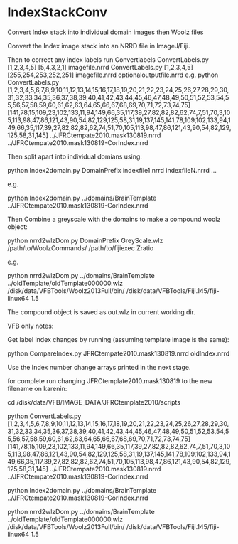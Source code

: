 IndexStackConv
==============

Convert Index stack into individual domain images then Woolz files

Convert the Index image stack into an NRRD file in ImageJ/Fiji.

Then to correct any index labels run Convertlabels 
ConvertLabels.py [1,2,3,4,5] [5,4,3,2,1] imagefile.nrrd
ConvertLabels.py [1,2,3,4,5] [255,254,253,252,251] imagefile.nrrd optionaloutputfile.nrrd
e.g.
python ConvertLabels.py [1,2,3,4,5,6,7,8,9,10,11,12,13,14,15,16,17,18,19,20,21,22,23,24,25,26,27,28,29,30,31,32,33,34,35,36,37,38,39,40,41,42,43,44,45,46,47,48,49,50,51,52,53,54,55,56,57,58,59,60,61,62,63,64,65,66,67,68,69,70,71,72,73,74,75] [141,78,15,109,23,102,133,11,94,149,66,35,117,39,27,82,82,82,62,74,7,51,70,3,105,113,98,47,86,121,43,90,54,82,129,125,58,31,19,137,145,141,78,109,102,133,94,149,66,35,117,39,27,82,82,82,62,74,51,70,105,113,98,47,86,121,43,90,54,82,129,125,58,31,145] ../JFRCtempate2010.mask130819.nrrd ../JFRCtempate2010.mask130819-CorIndex.nrrd 

Then split apart into individual domians using:

python Index2domain.py DomainPrefix indexfile1.nrrd indexfileN.nrrd ...

e.g.

python Index2domain.py ../domains/BrainTemplate ../JFRCtempate2010.mask130819-CorIndex.nrrd

Then Combine a greyscale with the domains to make a compound woolz object:

python nrrd2wlzDom.py DomainPrefix GreyScale.wlz /path/to/WoolzCommands/ /path/to/fijiexec Zratio

e.g.

python nrrd2wlzDom.py ../domains/BrainTemplate ../oldTemplate/oldTemplate000000.wlz /disk/data/VFBTools/Woolz2013Full/bin/ /disk/data/VFBTools/Fiji.145/fiji-linux64 1.5

The compound object is saved as out.wlz in current working dir.

VFB only notes:

Get label index changes by running (assuming template image is the same):

python CompareIndex.py JFRCtempate2010.mask130819.nrrd oldIndex.nrrd

Use the Index number change arrays printed in the next stage.

for complete run changing JFRCtemplate2010.mask130819 to the new filename on karenin:

cd /disk/data/VFB/IMAGE_DATA/JFRCtemplate2010/scripts

python ConvertLabels.py [1,2,3,4,5,6,7,8,9,10,11,12,13,14,15,16,17,18,19,20,21,22,23,24,25,26,27,28,29,30,31,32,33,34,35,36,37,38,39,40,41,42,43,44,45,46,47,48,49,50,51,52,53,54,55,56,57,58,59,60,61,62,63,64,65,66,67,68,69,70,71,72,73,74,75] [141,78,15,109,23,102,133,11,94,149,66,35,117,39,27,82,82,82,62,74,7,51,70,3,105,113,98,47,86,121,43,90,54,82,129,125,58,31,19,137,145,141,78,109,102,133,94,149,66,35,117,39,27,82,82,82,62,74,51,70,105,113,98,47,86,121,43,90,54,82,129,125,58,31,145] ../JFRCtempate2010.mask130819.nrrd ../JFRCtempate2010.mask130819-CorIndex.nrrd 

python Index2domain.py ../domains/BrainTemplate ../JFRCtempate2010.mask130819-CorIndex.nrrd

python nrrd2wlzDom.py ../domains/BrainTemplate ../oldTemplate/oldTemplate000000.wlz /disk/data/VFBTools/Woolz2013Full/bin/ /disk/data/VFBTools/Fiji.145/fiji-linux64 1.5

